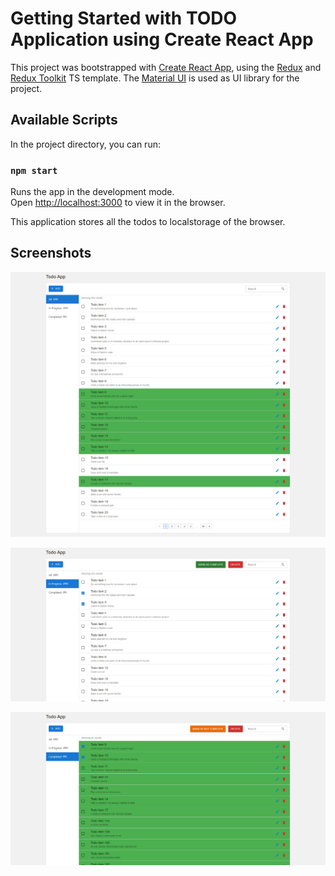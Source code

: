 # Getting Started with TODO Application using Create React App

This project was bootstrapped with [Create React App](https://github.com/facebook/create-react-app), using the [Redux](https://redux.js.org/) and [Redux Toolkit](https://redux-toolkit.js.org/) TS template. The [Material UI](https://mui.com/) is used as UI library for the project.

## Available Scripts

In the project directory, you can run:

### `npm start`

Runs the app in the development mode.\
Open [http://localhost:3000](http://localhost:3000) to view it in the browser.

This application stores all the todos to localstorage of the browser.

## Screenshots
![](/images/all.png)

![](/images/in-progress.png)

![](/images/completed.png)

